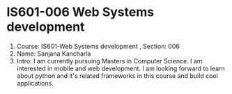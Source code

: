 # IS601-006 Web Systems development
1. Course: IS601-Web Systems development , Section: 006
2. Name: Sanjana Kancharla
3. Intro: I am currently pursuing Masters in Computer Science. I am interested in mobile and web development. I am looking forward to learn about python and it's related frameworks in this course and build cool applications.

